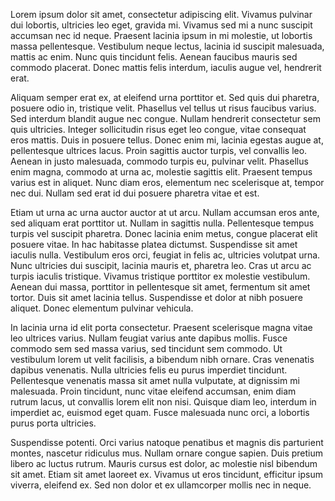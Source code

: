

Lorem ipsum dolor sit amet, consectetur adipiscing elit. Vivamus pulvinar dui lobortis, ultricies leo eget, gravida mi. Vivamus sed mi a nunc suscipit accumsan nec id neque. Praesent lacinia ipsum in mi molestie, ut lobortis massa pellentesque. Vestibulum neque lectus, lacinia id suscipit malesuada, mattis ac enim. Nunc quis tincidunt felis. Aenean faucibus mauris sed commodo placerat. Donec mattis felis interdum, iaculis augue vel, hendrerit erat.

Aliquam semper erat ex, at eleifend urna porttitor et. Sed quis dui pharetra, posuere odio in, tristique velit. Phasellus vel tellus ut risus faucibus varius. Sed interdum blandit augue nec congue. Nullam hendrerit consectetur sem quis ultricies. Integer sollicitudin risus eget leo congue, vitae consequat eros mattis. Duis in posuere tellus. Donec enim mi, lacinia egestas augue at, pellentesque ultrices lacus. Proin sagittis auctor turpis, vel convallis leo. Aenean in justo malesuada, commodo turpis eu, pulvinar velit. Phasellus enim magna, commodo at urna ac, molestie sagittis elit. Praesent tempus varius est in aliquet. Nunc diam eros, elementum nec scelerisque at, tempor nec dui. Nullam sed erat id dui posuere pharetra vitae et est.

Etiam ut urna ac urna auctor auctor at ut arcu. Nullam accumsan eros ante, sed aliquam erat porttitor ut. Nullam in sagittis nulla. Pellentesque tempus turpis vel suscipit pharetra. Donec lacinia enim metus, congue placerat elit posuere vitae. In hac habitasse platea dictumst. Suspendisse sit amet iaculis nulla. Vestibulum eros orci, feugiat in felis ac, ultricies volutpat urna. Nunc ultricies dui suscipit, lacinia mauris et, pharetra leo. Cras ut arcu ac turpis iaculis tristique. Vivamus tristique porttitor ex molestie vestibulum. Aenean dui massa, porttitor in pellentesque sit amet, fermentum sit amet tortor. Duis sit amet lacinia tellus. Suspendisse et dolor at nibh posuere aliquet. Donec elementum pulvinar vehicula.

In lacinia urna id elit porta consectetur. Praesent scelerisque magna vitae leo ultrices varius. Nullam feugiat varius ante dapibus mollis. Fusce commodo sem sed massa varius, sed tincidunt sem commodo. Ut vestibulum lorem ut velit facilisis, a bibendum nibh ornare. Cras venenatis dapibus venenatis. Nulla ultricies felis eu purus imperdiet tincidunt. Pellentesque venenatis massa sit amet nulla vulputate, at dignissim mi malesuada. Proin tincidunt, nunc vitae eleifend accumsan, enim diam rutrum lacus, ut convallis lorem elit non nisi. Quisque diam leo, interdum in imperdiet ac, euismod eget quam. Fusce malesuada nunc orci, a lobortis purus porta ultricies.

Suspendisse potenti. Orci varius natoque penatibus et magnis dis parturient montes, nascetur ridiculus mus. Nullam ornare congue sapien. Duis pretium libero ac luctus rutrum. Mauris cursus est dolor, ac molestie nisl bibendum sit amet. Etiam sit amet laoreet ex. Vivamus ut eros tincidunt, efficitur ipsum viverra, eleifend ex. Sed non dolor et ex ullamcorper mollis nec in neque. 
